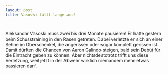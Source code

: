 ```yaml
---
layout: post
title: Vasoski fällt lange aus!

---
```


Aleksandar Vasoski muss zwei bis drei Monate pausieren! Er hatte gestern beim Schusstraining in den Rasen getreten. Dabei verletzte er sich an einer Sehne im Oberschenkel, die angerissen oder sogar komplett gerissen ist. Damit dürften die Chancen von Aaron Galindo steigen, bald sein Debüt für die Eintracht geben zu können. Aber nichtsdestotrotz trifft uns diese Verletzung, weil jetzt in der Abwehr wirklich niemandem mehr etwas passieren darf. 


